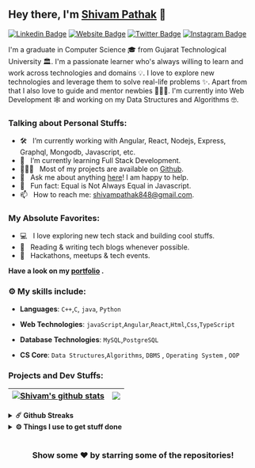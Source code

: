 ## Hey there, I'm **[Shivam Pathak](https://www.linkedin.com/in/shivam-r-pathak/)** :wave:

[![Linkedin Badge](https://img.shields.io/badge/-LinkedIn-0e76a8?style=flat-square&logo=Linkedin&logoColor=white)](https://www.linkedin.com/in/shivam-r-pathak/)
[![Website Badge](https://img.shields.io/badge/Website-3b5998?style=flat-square&logo=google-chrome&logoColor=white)](https://cvmpathak.github.io/)
[![Twitter Badge](https://img.shields.io/badge/-Twitter-00acee?style=flat-square&logo=Twitter&logoColor=white)](https://twitter.com/_shiivam_)
[![Instagram Badge](https://img.shields.io/badge/-Instagram-e4405f?style=flat-square&logo=Instagram&logoColor=white)](https://www.instagram.com/_.shiivam._/)

I'm a graduate in Computer Science 🎓 from Gujarat Technological University 🏛. I'm a passionate learner who's always willing to learn and work across technologies and domains 💡. I love to explore new technologies and leverage them to solve real-life problems ✨. Apart from that I also love to guide and mentor newbies 👨🏻‍💻. I'm currently into Web Development 🕸️ and working on my Data Structures and Algorithms 🤓.

### Talking about Personal Stuffs:

- 🛠 &nbsp; I’m currently working with Angular, React, Nodejs, Express, <br /> Graphql, Mongodb, Javascript, etc.
- 🚀 &nbsp; I’m currently learning Full Stack Development.
- 👨🏻‍💻 &nbsp; Most of my projects are available on [Github](https://github.com/cvmpathak).
- 💬 &nbsp; Ask me about anything [here](https://github.com/cvmpathak/Shivam-Pathak/issues/1)! I am happy to help.
- 👾 &nbsp; Fun fact: Equal is Not Always Equal in Javascript.
- 📫 &nbsp; How to reach me: shivampathak848@gmail.com.

### My Absolute Favorites:

- 💻 &nbsp; I love exploring new tech stack and building cool stuffs.
- 📰 &nbsp; Reading & writing tech blogs whenever possible.
- 🍕 &nbsp; Hackathons, meetups & tech events.

**Have a look on my [portfolio](https://cvmpathak.github.io/) .**


### :gear: My skills include:

- **Languages**: `C++`,`C`, `java`, `Python`

- **Web Technologies**: `javaScript`,`Angular`,`React`,`Html`,`Css`,`TypeScript`

- **Database Technologies**: `MySQL`,`PostgreSQL`

- **CS Core**: `Data Structures`,`Algorithms`, `DBMS` , `Operating System` , `OOP`

### Projects and Dev Stuffs:

| <a href="https://github.com/cvmpathak/github-readme-stats"><img align="center" src="https://github-readme-stats.vercel.app/api?username=cvmpathak&show_icons=true&hide_border=true&&count_private=true&include_all_commits=true" alt="Shivam's github stats" /></a> | <a href="https://github.com/cvmpathak/github-readme-stats"><img align="center" src="https://github-readme-stats.vercel.app/api/top-langs/?username=cvmpathak&exclude_repo=KNN-Image-Classification&show_icons=true&hide_border=true&layout=compact&langs_count=8" /></a> |
| ------------------------------------------------------------------------------------------------------------------------------------------------------------------------------------------------------------------------------------------------------------------- | ------------------------------------------------------------------------------------------------------------------------------------------------------------------------------------------------------------------------ |


<details>	
  <summary><b>☄️ Github Streaks</b></summary>

  <br />
  <img height="180em" src="https://github-readme-streak-stats.herokuapp.com/?user=Shivam-Pathak&hide_border=true" />
</details>

<details>	
  <br />
  <summary><b>⚙️ Things I use to get stuff done</b></summary>
  	<ul>
  	    <li><b>OS:</b> Windows 11</li>
	    <li><b>Laptop: </b> HP Probook 440 G8 (i5)</li>
  	    <li><b>Browser: </b> Firefox Web Browser</li>
	    <li><b>Code Editor:</b> VSCode - The best editor out there.</li>
	    <li><b>To Stay Updated:</b> Dev.to, Medium, Linkedin and Twitter.</li>
	    <br />
	</ul>	
</details>

#

<div align="center">

### Show some ❤️ by starring some of the repositories!

</div>

